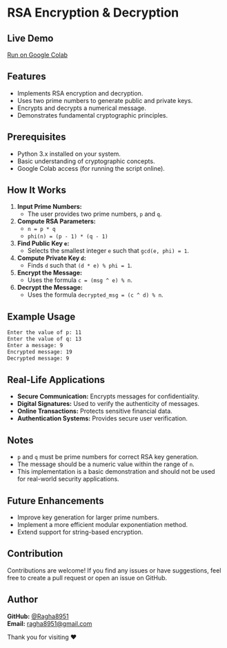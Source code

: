 # RSA Encryption & Decryption

## Live Demo
[Run on Google Colab](https://colab.research.google.com/drive/16rGY8POX8nud4kACCSHYGv859oUA04iC?usp=sharing)

## Features
- Implements RSA encryption and decryption.
- Uses two prime numbers to generate public and private keys.
- Encrypts and decrypts a numerical message.
- Demonstrates fundamental cryptographic principles.

## Prerequisites
- Python 3.x installed on your system.
- Basic understanding of cryptographic concepts.
- Google Colab access (for running the script online).

## How It Works
1. **Input Prime Numbers:**
   - The user provides two prime numbers, `p` and `q`.
2. **Compute RSA Parameters:**
   - `n = p * q`
   - `phi(n) = (p - 1) * (q - 1)`
3. **Find Public Key `e`:**
   - Selects the smallest integer `e` such that `gcd(e, phi) = 1`.
4. **Compute Private Key `d`:**
   - Finds `d` such that `(d * e) % phi = 1`.
5. **Encrypt the Message:**
   - Uses the formula `c = (msg ^ e) % n`.
6. **Decrypt the Message:**
   - Uses the formula `decrypted_msg = (c ^ d) % n`.

## Example Usage
```bash
Enter the value of p: 11
Enter the value of q: 13
Enter a message: 9
Encrypted message: 19
Decrypted message: 9
```

## Real-Life Applications
- **Secure Communication:** Encrypts messages for confidentiality.
- **Digital Signatures:** Used to verify the authenticity of messages.
- **Online Transactions:** Protects sensitive financial data.
- **Authentication Systems:** Provides secure user verification.

## Notes
- `p` and `q` must be prime numbers for correct RSA key generation.
- The message should be a numeric value within the range of `n`.
- This implementation is a basic demonstration and should not be used for real-world security applications.

## Future Enhancements
- Improve key generation for larger prime numbers.
- Implement a more efficient modular exponentiation method.
- Extend support for string-based encryption.

## Contribution
Contributions are welcome! If you find any issues or have suggestions, feel free to create a pull request or open an issue on GitHub.

## Author
**GitHub:** [@Ragha8951](https://github.com/Ragha8951)  
**Email:** [ragha8951@gmail.com](mailto:ragha8951@gmail.com)

Thank you for visiting ❤️

